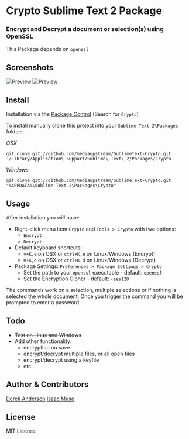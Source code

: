 Crypto Sublime Text 2 Package
=============================

### Encrypt and Decrypt a document or selection(s) using OpenSSL

This Package depends on `openssl`


Screenshots
--------
![Preview](https://github.com/mediaupstream/SublimeText-Crypto/raw/master/screenshots/Crypto_screenshot.png "Before Encryption") ![Preview](https://github.com/mediaupstream/SublimeText-Crypto/raw/master/screenshots/Crypto_encrypted_screenshot.png "After Encryption")  


Install
-------
Installation via the [Package Control](http://wbond.net/sublime_packages/package_control) (Search for `Crypto`)
  
To install manually clone this project into your `Sublime Text 2\Packages` folder:

*OSX*

    git clone git://github.com/mediaupstream/SublimeText-Crypto.git ~/Library/Application\ Support/Sublime\ Text\ 2/Packages/Crypto

*Windows*

    git clone git://github.com/mediaupstream/SublimeText-Crypto.git "%APPDATA%\Sublime Text 2\Packages\Crypto"



Usage
-----
After installation you will have:  

* Right-click menu item `Crypto` and `Tools > Crypto` with two options:  
  - `Encrypt`
  - `Decrypt`
* Default keyboard shortcuts:  
  - `⌘+K,e` on OSX or `ctrl+K,e` on Linux/Windows (Encrypt)
  - `⌘+K,d` on OSX or `ctrl+K,d` on Linux/Windows (Decrypt)
* Package Settings: `Preferences > Package Settings > Crypto`  
  - Set the path to your `openssl` executable - default: `openssl`
  - Set the Encryption Cipher - default: `-aes128`


The commands work on a selection, multiple selections or if nothing is selected the whole document. Once you trigger the command you will be prompted to enter a password.


Todo
----
* ~~Test on Linux and Windows~~
* Add other functionality:
  - encryption on save
  - encrypt/decrypt multiple files, or all open files
  - encrypt/decrypt using a keyfile
  - etc...


Author & Contributors
----------------------
[Derek Anderson](http://twitter.com/derekanderson)
[Isaac Muse](https://github.com/facelessuser)


License
-------
MIT License
